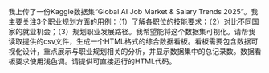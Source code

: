 我上传了一份Kaggle数据集“Global AI Job Market & Salary Trends 2025”。我主要关注3个职业规划方面的用例：（1）了解各职位的技能要求；（2）对比不同国家的就业机会；（3）规划职业发展路径。我希望能将这个数据集可视化。请帮我读取提供的csv文件，生成一个HTML格式的综合数据看板。看板需要包含数据可视化设计，重点展示与职业规划相关的分析，并显示数据集中的总记录数。数据看板要求使用浅色调。请提供可直接运行的HTML代码。